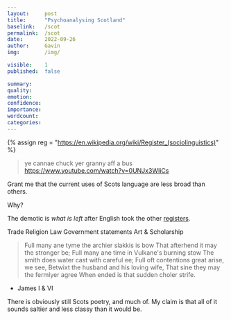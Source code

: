 ```yaml
---
layout:     post
title:      "Psychoanalysing Scotland"
baselink:   /scot
permalink:  /scot
date:       2022-09-26
author:     Gavin   
img:        /img/

visible:    1
published:  false

summary:    
quality:    
emotion:    
confidence: 
importance: 
wordcount:  
categories: 
---
```


{%  assign reg = "https://en.wikipedia.org/wiki/Register_(sociolinguistics)"    %}

> ye cannae chuck yer granny aff a bus
https://www.youtube.com/watch?v=0UNJx3WIiCs

Grant me that the current uses of Scots language are less broad than others.

Why?

The demotic is _what is left_ after English took the other <a href="{{reg}}">registers</a>.

Trade
Religion
Law
Government statements
Art & Scholarship

> Full many ane tyme the archier slakkis is bow
That afterhend it may the stronger be;
Full many ane time in Vulkane's burning stow
The smith does water cast with careful ee;
Full oft contentions great arise, we see,
Betwixt the husband and his loving wife,
That sine they may the fermlyer agree
When ended is that sudden choler strife.

- James I & VI


There is obviously still Scots poetry, and much of. My claim is that all of it sounds saltier and less classy than it would be.